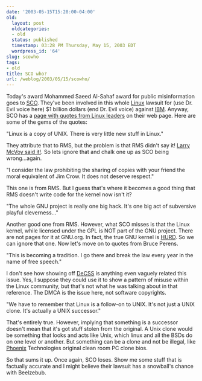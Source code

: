 ```yaml
---
date: '2003-05-15T15:28:00-04:00'
old:
  layout: post
  oldcategories:
  - old
  status: published
  timestamp: 03:28 PM Thursday, May 15, 2003 EDT
  wordpress_id: '64'
slug: scowho
tags:
- old
title: SCO who?
url: /weblog/2003/05/15/scowho/
---
```


Today's award Mohammed Saeed Al-Sahaf award for public misinformation goes to [SCO](http://www.sco.com/).  They've been involved in this whole [Linux](http://www.linux.org/) lawsuit for (use Dr. Evil voice here) $1 billion dollars (end Dr. Evil voice) against [IBM](http://www.ibm.com/).  Anyway, SCO has a [page with quotes from Linux leaders](http://www.sco.com/scosource/quotes_from_leaders.html) on their web page.  Here are some of the gems of the quotes:



>
"Linux is a copy of UNIX. There is very little new stuff in Linux."




They attribute that to RMS, but the problem is that RMS didn't say it!  [Larry McVoy said it!](http://www.ussg.iu.edu/hypermail/linux/kernel/0301.0/0972.html).  So lets ignore that and chalk one up as SCO being wrong...again.



>
"I consider the law prohibiting the sharing of copies with your friend the moral equivalent of Jim Crow. It does not deserve respect."




This one is from RMS.  But I guess that's where it becomes a good thing that RMS doesn't write code for the kernel now isn't it?



>
"The whole GNU project is really one big hack. It's one big act of subversive playful cleverness..."




Another good one from RMS.  However, what SCO misses is that the Linux kernel, while licensed under the GPL is NOT part of the GNU project.  There are not pages for it at GNU.org.  In fact, the true GNU kernel is [HURD](http://www.gnu.org/software/hurd/).  So we can ignore that one.  Now let's move on to quotes from Bruce Perens.



>
"This is becoming a tradition. I go there and break the law every year in the name of free speech."




I don't see how showing off [DeCSS](http://www.kuro5hin.org/user/pridkett/info) is anything even vaguely related this issue.  Yes, I suppose they could use it to show a pattern of misuse within the Linux community, but that's not what he was talking about in that reference.  The DMCA is the issue here, not software copyrights.



>
"We have to remember that Linux is a follow-on to UNIX. It's not just a UNIX clone. It's actually a UNIX successor."




That's entirely true.  However, implying that something is a successor doesn't mean that it's got stuff stolen from the original.  A Unix clone would be something that looks and acts like Unix, which linux and all the BSDs do on one level or another.  But something can be a clone and not be illegal, like [Phoenix](http://www.phoenix.com/) Technologies original clean room PC clone bios.

So that sums it up.  Once again, SCO loses.  Show me some stuff that is factually accurate and I might believe their lawsuit has a snowball's chance with Beelzebub.
